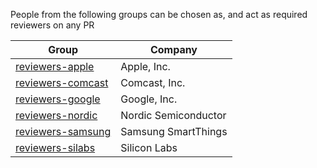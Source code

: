 People from the following groups can be chosen as, and act as required reviewers
on any PR

| Group                                                                             | Company              |
| --------------------------------------------------------------------------------- | -------------------- |
| [reviewers-apple](https://github.com/orgs/project-chip/teams/reviewers-apple)     | Apple, Inc.          |
| [reviewers-comcast](https://github.com/orgs/project-chip/teams/reviewers-comcast) | Comcast, Inc.        |
| [reviewers-google](https://github.com/orgs/project-chip/teams/reviewers-google)   | Google, Inc.         |
| [reviewers-nordic](https://github.com/orgs/project-chip/teams/reviewers-nordic)   | Nordic Semiconductor |
| [reviewers-samsung](https://github.com/orgs/project-chip/teams/reviewers-samsung) | Samsung SmartThings  |
| [reviewers-silabs](https://github.com/orgs/project-chip/teams/reviewers-silabs)   | Silicon Labs         |
